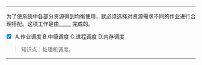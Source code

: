 ---
为了使系统中各部分资源得到均衡使用，就必须选择对资源需求不同的作业进行合理搭配。这项工作是由_____ 完成的。
- [x] A.作业调度 B.中级调度 C.进程调度 D.内存调度

> 知识点：处理机调度。

---